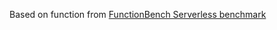 Based on function from [FunctionBench Serverless benchmark](https://github.com/kmu-bigdata/serverless-faas-workbench)